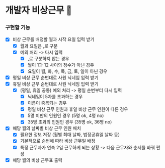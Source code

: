 # 개발자 비상근무 🚨

### 구현할 기능

- [X] 비상 근무를 배정할 월과 시작 요일 입력 받기
    - [X] 월과 요일은 ,로 구분
    - [X] 예외 처리 -> 다시 입력
        - [X] ,로 구분하지 않는 경우
        - [X] 월이 1과 12 사이의 정수가 아닌 경우
        - [X] 요일이 월, 화, 수, 목, 금, 토, 일이 아닌 경우
- [X] 평일 비상 근무 순번대로 사원 닉네임 입력 받기
- [X] 휴일 비상 근무 순번대로 사원 닉네임 입력 받기
    - [X] (평일, 휴일 공통) 예외 처리 -> 평일 순번부터 다시 입력
        - [X] 닉네임이 5자를 초과하는 경우
        - [X] 이름이 중복되는 경우
        - [X] 평일 비상 근무 인원과 휴일 비상 근무 인원이 다른 경우
        - [X] 5명 미만의 인원인 경우 (5명 ok, 4명 no)
        - [X] 35명 초과의 인원인 경우 (35명 ok, 36명 no)
- [X] 해당 월의 날짜별 비상 근무 인원 배치
    - [X] 필요한 정보 저장 (월별 최대 날짜, 법정공휴일 날짜 등)
    - [X] 기본적으로 순번에 따라 비상 근무일 배정
    - [X] 특정 근무자가 연속 2일 근무하게 되는 상황 -> 다음 근무자와 순서를 바꿔 편성
- [X] 해당 월의 비상 근무표 출력